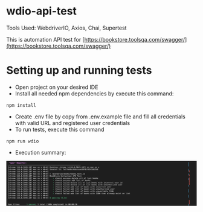 # wdio-api-test

Tools Used: WebdriverIO, Axios, Chai, Supertest

This is automation API test for [https://bookstore.toolsqa.com/swagger/](https://bookstore.toolsqa.com/swagger/)

# Setting up and running tests

- Open project on your desired IDE
- Install all needed npm dependencies by execute this command:

```
npm install
```

- Create .env file by copy from .env.example file and fill all credentials with valid URL and registered user credentials
- To run tests, execute this command

```
npm run wdio
```

- Execution summary:

![Summary](/spec-reporter.png)
